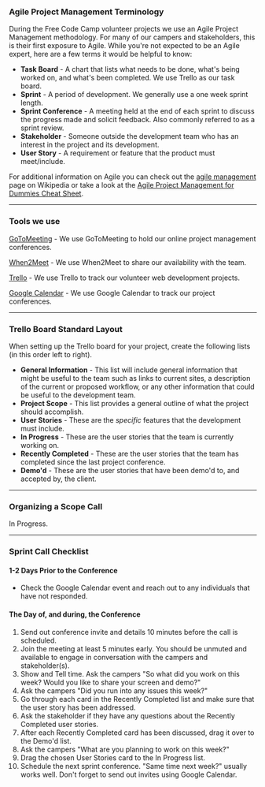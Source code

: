 ### Agile Project Management Terminology

During the Free Code Camp volunteer projects we use an Agile Project Management methodology. For many of our campers and stakeholders, this is their first exposure to Agile. While you're not expected to be an Agile expert, here are a few terms it would be helpful to know:


+ **Task Board** - A chart that lists what needs to be done, what's being worked on, and what's been completed. We use Trello as our task board.
+ **Sprint** - A period of development. We generally use a one week sprint length.
+ **Sprint Conference** - A meeting held at the end of each sprint to discuss the progress made and solicit feedback. Also commonly referred to as a sprint review.
+ **Stakeholder** - Someone outside the development team who has an interest in the project and its development.
+ **User Story** - A requirement or feature that the product must meet/include.

For additional information on Agile you can check out the [agile management](https://en.wikipedia.org/wiki/Agile_management) page on Wikipedia or take a look at the [Agile Project Management for Dummies Cheat Sheet](http://www.dummies.com/how-to/content/agile-project-management-for-dummies-cheat-sheet.html).
___

### Tools we use

[GoToMeeting](http://www.gotomeeting.com) - We use GoToMeeting to hold our online project management conferences.

[When2Meet](http://www.when2meet.com) - We use When2Meet to share our availability with the team.

[Trello](http://www.trello.com) - We use Trello to track our volunteer web development projects.

[Google Calendar](https://www.google.com/calendar) - We use Google Calendar to track our project conferences.
___

### Trello Board Standard Layout

When setting up the Trello board for your project, create the following lists (in this order left to right).

+ **General Information** - This list will include general information that might be useful to the team such as links to current sites, a description of the current or proposed workflow, or any other information that could be useful to the development team.
+ **Project Scope** - This list provides a general outline of what the project should accomplish.
+ **User Stories** - These are the <em>specific</em> features that the development must include.
+ **In Progress** - These are the user stories that the team is currently working on.
+ **Recently Completed** - These are the user stories that the team has completed since the last project conference.
+ **Demo'd** - These are the user stories that have been demo'd to, and accepted by, the client.

___

### Organizing a Scope Call
In Progress.
___

### Sprint Call Checklist
#### 1-2 Days Prior to the Conference
+ Check the Google Calendar event and reach out to any individuals that have not responded.

#### The Day of, and during, the Conference
1. Send out conference invite and details 10 minutes before the call is scheduled.
2. Join the meeting at least 5 minutes early. You should be unmuted and available to engage in conversation with the campers and stakeholder(s).
3. Show and Tell time. Ask the campers "So what did you work on this week? Would you like to share your screen and demo?"
4. Ask the campers "Did you run into any issues this week?"
5. Go through each card in the Recently Completed list and make sure that the user story has been addressed.
6. Ask the stakeholder if they have any questions about the Recently Completed user stories.
7. After each Recently Completed card has been discussed, drag it over to the Demo'd list.
8. Ask the campers "What are you planning to work on this week?"
9. Drag the chosen User Stories card to the In Progress list.
10. Schedule the next sprint conference. "Same time next week?" usually works well. Don't forget to send out invites using Google Calendar.
